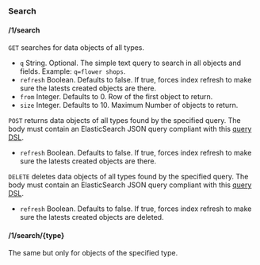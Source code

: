 ### Search

#### /1/search

`GET` searches for data objects of all types.

- `q` String. Optional. The simple text query to search in all objects and fields. Example: `q=flower shops`.
- `refresh` Boolean. Defaults to false. If true, forces index refresh to make sure the latests created objects are there.
- `from` Integer. Defaults to 0. Row of the first object to return.
- `size` Integer. Defaults to 10. Maximum Number of objects to return.

`POST` returns data objects of all types found by the specified query. The body must contain an ElasticSearch JSON query compliant with this [query DSL](https://www.elastic.co/guide/en/elasticsearch/reference/2.4/query-dsl.html).

- `refresh` Boolean. Defaults to false. If true, forces index refresh to make sure the latests created objects are there.

`DELETE` deletes data objects of all types found by the specified query. The body must contain an ElasticSearch JSON query compliant with this [query DSL](https://www.elastic.co/guide/en/elasticsearch/reference/2.4/query-dsl.html).

- `refresh` Boolean. Defaults to false. If true, forces index refresh to make sure the latests created objects are deleted.

#### /1/search/{type}

The same but only for objects of the specified type.